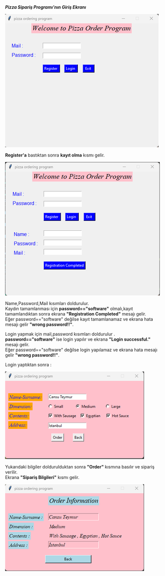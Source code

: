 _**Pizza Sipariş Programı'nın Giriş Ekranı**_

![](/imagess/08%20-%203/1.png)    
  
**Register'a** bastıktan sonra **kayıt olma** kısmı gelir. 

![](/imagess/08%20-%203/2.png)  

Name,Password,Mail kısımları doldurulur.  
Kaydın tamamlanması için **password=="software"** olmalı,kayıt tamamlandıktan sonra ekrana **"Registration Completed"** mesajı gelir.  
Eğer password=="software" değilse kayıt tamamlanamaz ve ekrana hata mesajı gelir **"wrong password!!"**.  

Login yapmak için mail,password kısımları doldurulur . **password=="software"** ise login yapılır ve ekrana **"Login successful."** mesajı gelir.  
Eğer password=="software" değilse login yapılamaz ve ekrana hata mesajı gelir **"wrong password!!"**.  

Login yaptıktan sonra :  

![](/imagess/08%20-%203/3.png)  

Yukarıdaki bilgiler doldurulduktan sonra **"Order"** kısmına basılır ve sipariş verilir.  
Ekrana **"Sipariş Bilgileri"** kısmı gelir.  

![](/imagess/08%20-%203/4.png)
